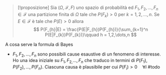 >[!proposizione]
>Sia $(\Omega,\mathcal{F},F)$ uno spazio di probabilità ed $F_{1},F_{2},\dots,F_{n} \in \mathcal{F}$ una partizione finita di $\Omega$ tale che $P(F_{k}) > 0$ per $k= 1,2,\dots,n$. Se $E \in \mathcal{F}$ è tale che $P(E)>0$ allora
> $$
>P(F_{h}|E) = \frac{P(E|F_{h})P(F_{h})}{\sum_{k=1}^n P(E|F_{k})P(F_{k})}\qquad h = 1,2,\dots,n
>$$


A cosa serve la formula di Bayes
- $F_{1},F_{2},\dots,F_{n}$ sono possibili cause esaustive di un fenomeno di interesse. Ho una idea iniziale su $F_{1},F_{2,}\dots, F_{n}$ che traduco in termini di $P(F_{1}),P(F_{2}),\dots,P(F_{n})$. Ciascuna causa è plausibile per cui $P(F_{i}) > 0\quad\forall i$
#todo 

